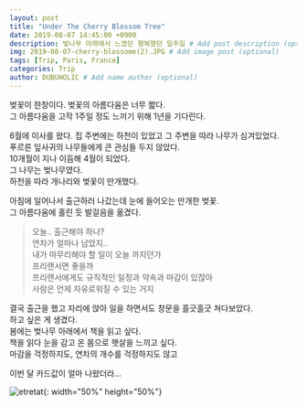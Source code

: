```yaml
---
layout: post
title: "Under The Cherry Blossom Tree"
date: 2019-08-07 14:45:00 +0900
description: 벚나무 아래에서 느꼈던 행복했던 일주일 # Add post description (optional)
img: 2019-08-07-cherry-blossome(2).JPG # Add image post (optional)
tags: [Trip, Paris, France]
categories: Trip
author: DUBUHOLIC # Add name author (optional)
---
```



벚꽃이 한창이다. 
벚꽃의 아름다움은 너무 짧다.  
그 아름다움을 고작 1주일 정도 느끼기 위해 1년을 기다린다.  

6월에 이사를 왔다. 집 주변에는 하천이 있었고 그 주변을 따라 나무가 심겨있었다.  
푸르른 잎사귀의 나무들에게 큰 관심들 두지 않았다.  
10개월이 지나 이듬해 4월이 되었다.  
그 나무는 벚나무였다.  
하천을 따라 개나리와 벚꽃이 만개했다.  

아침에 일어나서 출근하러 나갔는데 눈에 들어오는 만개한 벚꽃.  
그 아름다움에 홀린 듯 발걸음을 옮겼다.  

>오늘.. 출근해야 하나?  
연차가 얼마나 남았지..  
내가 마무리해야 할 일이 오늘 까지던가  
프리랜서면 좋을까  
프리랜서에게도 규칙적인 일정과 약속과 마감이 있잖아  
사람은 언제 자유로워질 수 있는 거지  

결국 출근을 했고 자리에 앉아 일을 하면서도 창문을 흘긋흘긋 쳐다보았다.  
하고 싶은 게 생겼다.  
봄에는 벚나무 아래에서 책을 읽고 싶다.  
책을 읽다 눈을 감고 온 몸으로 햇살을 느끼고 싶다.  
마감을 걱정하지도, 연차의 개수를 걱정하지도 않고  

이번 달 카드값이 얼마 나왔더라...   

![etretat]({{site.baseurl}}/assets/img/2019-08-07-cherry-blossome.JPG){: width="50%" height="50%"}
